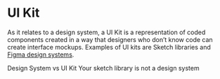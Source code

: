 # UI Kit

As it relates to a design system, a UI Kit is a representation of coded components created in a way that designers who don’t know code can create interface mockups. Examples of UI kits are Sketch libraries and [Figma design systems](https://www.figma.com/blog/how-to-build-your-design-system-in-figma/).


<BadgeLink colorScheme='yellow' badgeText='Read' href='https://uigstudio.com/insights/design-system-vs-ui-kit'>Design System vs UI Kit</BadgeLink>
<BadgeLink colorScheme='yellow' badgeText='Read' href='http://bradfrost.com/blog/post/your-sketch-library-is-not-a-design-system/'>Your sketch library is not a design system</BadgeLink>
